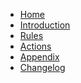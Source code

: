 <!-- docs/_sidebar.md -->
<!-- ![Logo](../_media/logo_tiny.png) -->
* [Home](/)
* [Introduction](/introduction/)
* [Rules](/rules/)
* [Actions](/actions/)
* [Appendix](/appendix/)
* [Changelog](/changelog/)